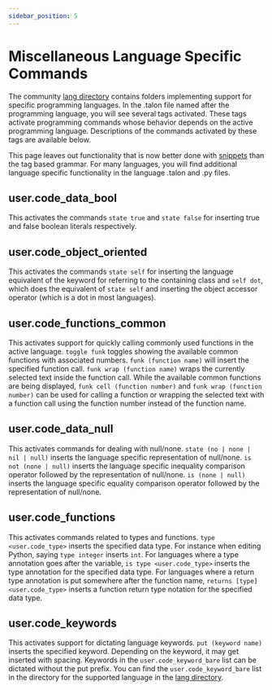 ```yaml
---
sidebar_position: 5
---
```


# Miscellaneous Language Specific Commands

The community [lang directory](https://github.com/talonhub/community/tree/main/lang) contains folders implementing support for specific programming languages. In the .talon file named after the programming language, you will see several tags activated. These tags activate programming commands whose behavior depends on the active programming language. Descriptions of the commands activated by these tags are available below.

This page leaves out functionality that is now better done with [snippets](snippets.md) than the tag based grammar. For many languages, you will find additional language specific functionality in the language .talon and .py files.

## user.code_data_bool

This activates the commands `state true` and `state false` for inserting true and false boolean literals respectively.

## user.code_object_oriented

This activates the commands `state self` for inserting the language equivalent of the keyword for referring to the containing class and `self dot`, which does the equivalent of `state self` and inserting the object accessor operator (which is a dot in most languages).

## user.code_functions_common

This activates support for quickly calling commonly used functions in the active language. `toggle funk` toggles showing the available common functions with associated numbers. `funk (function name)` will insert the specified function call. `funk wrap (function name)` wraps the currently selected text inside the function call. While the available common functions are being displayed, `funk cell (function number)` and `funk wrap (function number)` can be used for calling a function or wrapping the selected text with a function call using the function number instead of the function name.

## user.code_data_null

This activates commands for dealing with null/none. `state (no | none | nil | null)` inserts the language specific representation of null/none. `is not (none | null)` inserts the language specific inequality comparison operator followed by the representation of null/none. `is (none | null)` inserts the language specific equality comparison operator followed by the representation of null/none.

## user.code_functions

This activates commands related to types and functions. `type <user.code_type>` inserts the specified data type. For instance when editing Python, saying `type integer` inserts `int`. For languages where a type annotation goes after the variable, `is type <user.code_type>` inserts the type annotation for the specified data type. For languages where a return type annotation is put somewhere after the function name, `returns [type] <user.code_type>` inserts a function return type notation for the specified data type.

## user.code_keywords

This activates support for dictating language keywords. `put (keyword name)` inserts the specified keyword. Depending on the keyword, it may get inserted with spacing. Keywords in the `user.code_keyword_bare` list can be dictated without the put prefix. You can find the `user.code_keyword_bare` list in the directory for the supported language in the [lang directory](https://github.com/talonhub/community/tree/main/lang). 